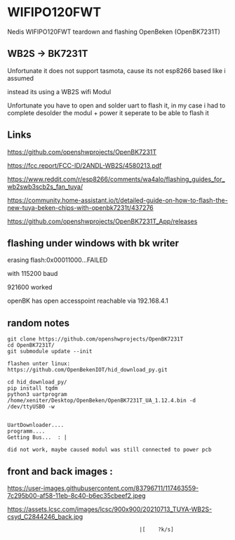 # WIFIPO120FWT
Nedis WIFIPO120FWT teardown and flashing OpenBeken (OpenBK7231T)

## WB2S -> BK7231T

Unfortunate it does not support tasmota, cause its not esp8266 based like i assumed

instead its using a WB2S wifi Modul

Unfortunate you have to open and solder uart to flash it, in my case i had to complete desolder the modul + power it seperate to be able to flash it


## Links

https://github.com/openshwprojects/OpenBK7231T

https://fcc.report/FCC-ID/2ANDL-WB2S/4580213.pdf

https://www.reddit.com/r/esp8266/comments/wa4alo/flashing_guides_for_wb2swb3scb2s_fan_tuya/

https://community.home-assistant.io/t/detailed-guide-on-how-to-flash-the-new-tuya-beken-chips-with-openbk7231t/437276

https://github.com/openshwprojects/OpenBK7231T_App/releases

## flashing under windows with bk writer

erasing flash:0x00011000...FAILED

with 115200 baud

921600 worked

openBK has open accesspoint reachable via 192.168.4.1

## random notes
```
git clone https://github.com/openshwprojects/OpenBK7231T
cd OpenBK7231T/
git submodule update --init

flashen unter linux:
https://github.com/OpenBekenIOT/hid_download_py.git

cd hid_download_py/
pip install tqdm
python3 uartprogram /home/xeniter/Desktop/OpenBeken/OpenBK7231T_UA_1.12.4.bin -d /dev/ttyUSB0 -w


UartDownloader....
programm....
Getting Bus...  : |   

did not work, maybe caused modul was still connected to power pcb
```

## front and back images :

https://user-images.githubusercontent.com/83796711/117463559-7c295b00-af58-11eb-8c40-b6ec35cbeef2.jpeg

https://assets.lcsc.com/images/lcsc/900x900/20210713_TUYA-WB2S-csyd_C2844246_back.jpg



                                              |[    ?k/s]
